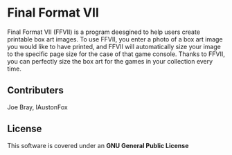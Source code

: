 # Final Format VII
Final Format VII (FFVII) is a program deesgined to help users create printable box art images. 
To use FFVII, you enter a photo of a box art image you would like to have printed, 
and FFVII will automatically size your image to the specific page size for the case of that game console. 
Thanks to FFVII, you can perfectly size the box art for the games in your collection every time.

## Contributers
Joe Bray,
IAustonFox

## License
This software is covered under an **GNU General Public License**
